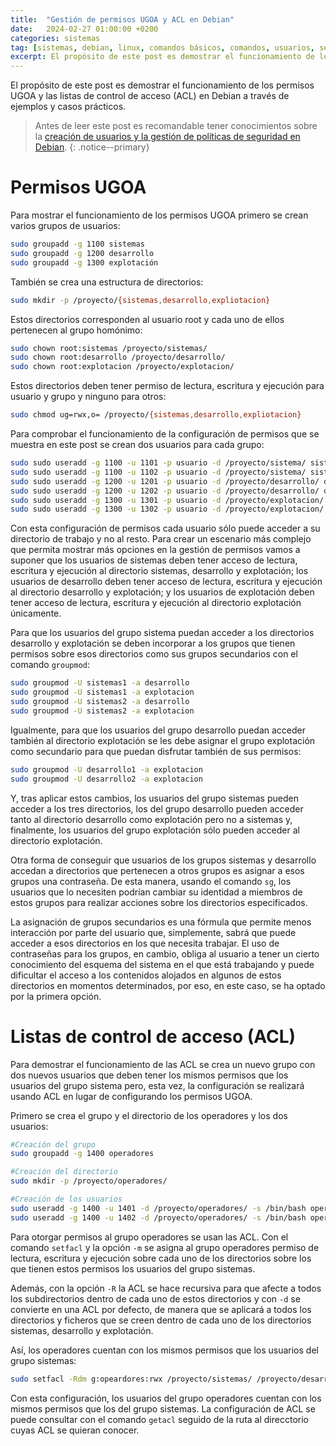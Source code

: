 ```yaml
---
title:  "Gestión de permisos UGOA y ACL en Debian"
date:   2024-02-27 01:00:00 +0200
categories: sistemas
tag: [sistemas, debian, linux, comandos básicos, comandos, usuarios, seguridad, permisos, ugoa, ACL, Implantación de Sistemas Operativos]
excerpt: El propósito de este post es demostrar el funcionamiento de los permisos UGOA y las listas de control de acceso (ACL) en Debian a través de ejemplos y casos prácticos.
---
```

El propósito de este post es demostrar el funcionamiento de los permisos UGOA y las listas de control de acceso (ACL) en Debian a través de ejemplos y casos prácticos.

><i class="fas fa-exclamation-circle" aria-hidden="true"></i> Antes de leer este post es recomandable tener conocimientos sobre la [creación de usuarios y la gestión de políticas de seguridad en Debian](/sistemas/creacion-usuarios-seguridad-debian).
{: .notice--primary}

# Permisos UGOA

Para mostrar el funcionamiento de los permisos UGOA primero se crean varios grupos de usuarios:

```bash
sudo groupadd -g 1100 sistemas
sudo groupadd -g 1200 desarrollo
sudo groupadd -g 1300 explotación
```

También se crea una estructura de directorios:

```bash
sudo mkdir -p /proyecto/{sistemas,desarrollo,expliotacion}
```

Estos directorios corresponden al usuario root y cada uno de ellos pertenecen al grupo homónimo:

```bash
sudo chown root:sistemas /proyecto/sistemas/
sudo chown root:desarrollo /proyecto/desarrollo/
sudo chown root:explotacion /proyecto/explotacion/
```

Estos directorios deben tener permiso de lectura, escritura y ejecución para usuario y grupo y ninguno para otros:

```bash
sudo chmod ug=rwx,o= /proyecto/{sistemas,desarrollo,expliotacion}
```

Para comprobar el funcionamiento de la configuración de permisos que se muestra en este post se crean dos usuarios para cada grupo:

```bash
sudo sudo useradd -g 1100 -u 1101 -p usuario -d /proyecto/sistema/ sistemas1
sudo sudo useradd -g 1100 -u 1102 -p usuario -d /proyecto/sistema/ sistemas2
sudo sudo useradd -g 1200 -u 1201 -p usuario -d /proyecto/desarrollo/ desarrollo1
sudo sudo useradd -g 1200 -u 1202 -p usuario -d /proyecto/desarrollo/ desarrollo2
sudo sudo useradd -g 1300 -u 1301 -p usuario -d /proyecto/explotacion/ explotacion1
sudo sudo useradd -g 1300 -u 1302 -p usuario -d /proyecto/explotacion/ explotacion2
```

Con esta configuración de permisos cada usuario sólo puede acceder a su directorio de trabajo y no al resto. Para crear un escenario más complejo que permita mostrar más opciones en la gestión de permisos vamos a suponer que los usuarios de sistemas deben tener acceso de lectura, escritura y ejecución al directorio sistemas, desarrollo y explotación; los usuarios de desarrollo deben tener acceso de lectura, escritura y ejecución al directorio desarrollo y explotación; y los usuarios de explotación deben tener acceso de lectura, escritura y ejecución al directorio explotación únicamente.

Para que los usuarios del grupo sistema puedan acceder a los directorios desarrollo y explotación se deben incorporar a los grupos que tienen permisos sobre esos directorios como sus grupos secundarios con el comando `groupmod`:

```bash
sudo groupmod -U sistemas1 -a desarrollo
sudo groupmod -U sistemas1 -a explotacion
sudo groupmod -U sistemas2 -a desarrollo
sudo groupmod -U sistemas2 -a explotacion
```

Igualmente, para que los usuarios del grupo desarrollo puedan acceder también al directorio explotación se les debe asignar el grupo explotación como secundario para que puedan disfrutar también de sus permisos:

```bash
sudo groupmod -U desarrollo1 -a explotacion
sudo groupmod -U desarrollo2 -a explotacion
```

Y, tras aplicar estos cambios, los usuarios del grupo sistemas pueden acceder a los tres directorios, los del grupo desarrollo pueden acceder tanto al directorio desarrollo como explotación pero no a sistemas y, finalmente, los usuarios del grupo explotación sólo pueden acceder al directorio explotación.

Otra forma de conseguir que usuarios de los grupos sistemas y desarrollo accedan a directorios que pertenecen a otros grupos es asignar a esos grupos una contraseña. De esta manera, usando el comando `sg`, los usuarios que lo necesiten podrían cambiar su identidad a miembros de estos grupos para realizar acciones sobre los directorios especificados.

La asignación de grupos secundarios es una fórmula que permite menos interacción por parte del usuario que, simplemente, sabrá que puede acceder a esos directorios en los que necesita trabajar. El uso de contraseñas para los grupos, en cambio, obliga al usuario a tener un cierto conocimiento del esquema del sistema en el que está trabajando y puede dificultar el acceso a los contenidos alojados en algunos de estos directorios en momentos determinados, por eso, en este caso, se ha optado por la primera opción.

# Listas de control de acceso (ACL)

Para demostrar el funcionamiento de las ACL se crea un nuevo grupo con dos nuevos usuarios que deben tener los mismos permisos que los usuarios del grupo sistema pero, esta vez, la configuración se realizará usando ACL en lugar de configurando los permisos UGOA.

Primero se crea el grupo y el directorio de los operadores y los dos usuarios: 

```bash
#Creación del grupo
sudo groupadd -g 1400 operadores

#Creación del directorio
sudo mkdir -p /proyecto/operadores/

#Creación de los usuarios
sudo useradd -g 1400 -u 1401 -d /proyecto/operadores/ -s /bin/bash operador1
sudo useradd -g 1400 -u 1402 -d /proyecto/operadores/ -s /bin/bash operador2
```

Para otorgar permisos al grupo operadores se usan las ACL. Con el comando `setfacl` y la opción `-m` se asigna al grupo operadores permiso de lectura, escritura y ejecución sobre cada uno de los directorios sobre los que tienen estos permisos los usuarios del grupo sistemas.

Además, con la opción `-R` la ACL se hace recursiva para que afecte a todos los subdirectorios dentro de cada uno de estos directorios y con `-d` se convierte en una ACL por defecto, de manera que se aplicará a todos los directorios y ficheros que se creen dentro de cada uno de los directorios sistemas, desarrollo y explotación.
 
Así, los operadores cuentan con los mismos permisos que los usuarios del grupo sistemas:

```bash
sudo setfacl -Rdm g:opeardores:rwx /proyecto/sistemas/ /proyecto/desarrollo/ /proyecto/explotacion/
```

Con esta configuración, los usuarios del grupo operadores cuentan con los mismos permisos que los del grupo sistemas. La configuración de ACL se puede consultar con el comando `getacl` seguido de la ruta al direcctorio cuyas ACL se quieran conocer.